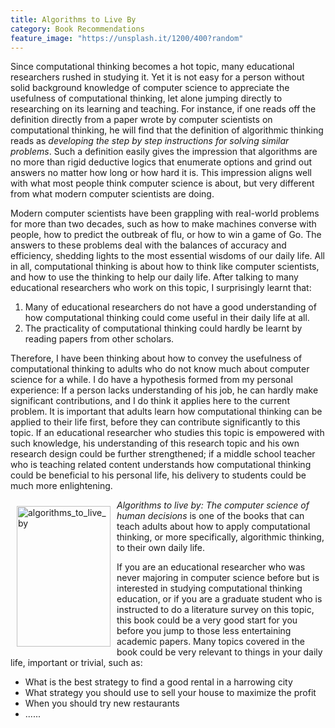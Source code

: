 ```yaml
---
title: Algorithms to Live By
category: Book Recommendations
feature_image: "https://unsplash.it/1200/400?random"
---
```


Since computational thinking becomes a hot topic, many educational researchers rushed in studying it. Yet it is not easy for a person without solid background knowledge of computer science to appreciate the usefulness of computational thinking, let alone jumping directly to researching on its learning and teaching. For instance, if one reads off the definition directly from a paper wrote by computer scientists on computational thinking, he will find that the definition of algorithmic thinking reads as <i>developing the step by step instructions for solving similar problems</i>. Such a definition easily gives the impression that algorithms are no more than rigid deductive logics that enumerate options and grind out answers no matter how long or how hard it is. This impression aligns well with what most people think computer science is about, but very different from what modern computer scientists are doing.
 
Modern computer scientists have been grappling with real-world problems for more than two decades, such as how to make machines converse with people, how to predict the outbreak of flu, or how to win a game of Go. The answers to these problems deal with the balances of accuracy and efficiency, shedding lights to the most essential wisdoms of our daily life. All in all, computational thinking is about how to think like computer scientists, and how to use the thinking to help our daily life. After talking to many educational researchers who work on this topic, I surprisingly learnt that:

1. Many of educational researchers do not have a good understanding of how computational thinking could come useful in their daily life at all.
2. The practicality of computational thinking could hardly be learnt by reading papers from other scholars.
 
Therefore, I have been thinking about how to convey the usefulness of computational thinking to adults who do not know much about computer science for a while. I do have a hypothesis formed from my personal experience: If a person lacks understanding of his job, he can hardly make significant contributions, and I do think it applies here to the current problem. It is important that adults learn how computational thinking can be applied to their life first, before they can contribute significantly to this topic. If an educational researcher who studies this topic is empowered with such knowledge, his understanding of this research topic and his own research design could be further strengthened; if a middle school teacher who is teaching related content understands how computational thinking could be beneficial to his personal life, his delivery to students could be much more enlightening.

<img src="https://c1.staticflickr.com/5/4274/34143029293_177716a5bb.jpg" width="150" height="225" alt="algorithms_to_live_by" align="left" style="margin:10px;"> <i>Algorithms to live by: The computer science of human decisions</i> is one of the books that can teach adults about how to apply computational thinking, or more specifically, algorithmic thinking, to their own daily life.
 
If you are an educational researcher who was never majoring in computer science before but is interested in studying computational thinking education, or if you are a graduate student who is instructed to do a literature survey on this topic, this book could be a very good start for you before you jump to those less entertaining academic papers. Many topics covered in the book could be very relevant to things in your daily life, important or trivial, such as:
 
* What is the best strategy to find a good rental in a harrowing city
* What strategy you should use to sell your house to maximize the profit
* When you should try new restaurants
* ......
 
 
 
 
 
